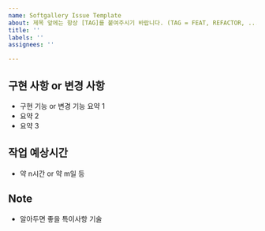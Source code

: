 ```yaml
---
name: Softgallery Issue Template
about: 제목 앞에는 항상 [TAG]를 붙여주시기 바랍니다. (TAG = FEAT, REFACTOR, ... )
title: ''
labels: ''
assignees: ''

---
```


## 구현 사항 or 변경 사항
- 구현 기능 or 변경 기능 요약 1
- 요약 2
- 요약 3

## 작업 예상시간
- 약 n시간 or 약 m일 등

## Note
- 알아두면 좋을 특이사항 기술
